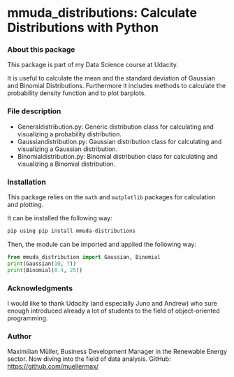 # mmuda_distributions: Calculate Distributions with Python

### About this package

This package is part of my Data Science course at Udacity. 

It is useful to calculate the mean and the standard deviation of Gaussian and Binomial Distributions. Furthermore it includes methods to calculate the probability density function and to plot barplots. 


### File description

* Generaldistribution.py:  Generic distribution class for calculating and visualizing a probability distribution.
* Gaussiandistribution.py: Gaussian distribution class for calculating and visualizing a Gaussian distribution.
* Binomialdistribution.py: Binomial distribution class for calculating and visualizing a Binomial distribution.


### Installation

This package relies on the `math` and `matplotlib` packages for calculation and plotting.

It can be installed the following way: 
```python
pip using pip install mmuda-distributions
```

Then, the module can be imported and applied the following way: 
```python
from mmuda_distribution import Gaussian, Binomial
print(Gaussian(10, 7))
print(Binomial(0.4, 25))
```

### Acknowledgments

I would like to thank Udacity (and especially Juno and Andrew) who sure enough introduced already a lot of students to the field of object-oriented programming. 


### Author

Maximilian Müller, Business Development Manager in the Renewable Energy sector. Now diving into the field of data analysis.
GitHub: https://github.com/muellermax/